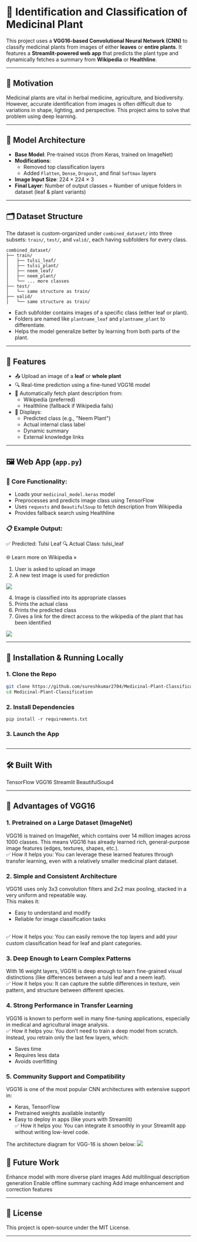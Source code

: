 # 🧠 Identification and Classification of Medicinal Plant 

This project uses a **VGG16-based Convolutional Neural Network (CNN)** to classify medicinal plants from images of either **leaves** or **entire plants**. It features a **Streamlit-powered web app** that predicts the plant type and dynamically fetches a summary from **Wikipedia** or **Healthline**.

---

## 🌿 Motivation

Medicinal plants are vital in herbal medicine, agriculture, and biodiversity. However, accurate identification from images is often difficult due to variations in shape, lighting, and perspective. This project aims to solve that problem using deep learning.

---

## 🧠 Model Architecture

- **Base Model**: Pre-trained `VGG16` (from Keras, trained on ImageNet)
- **Modifications**:
  - Removed top classification layers
  - Added `Flatten`, `Dense`, `Dropout`, and final `Softmax` layers
- **Image Input Size**: 224 × 224 × 3
- **Final Layer**: Number of output classes = Number of unique folders in dataset (leaf & plant variants)

---

## 🗂️ Dataset Structure

The dataset is custom-organized under `combined_dataset/` into three subsets: `train/`, `test/`, and `valid/`, each having subfolders for every class.

```
combined_dataset/
├── train/
│   ├── tulsi_leaf/
│   ├── tulsi_plant/
│   ├── neem_leaf/
│   ├── neem_plant/
│   └── ... more classes
├── test/
│   └── same structure as train/
├── valid/
│   └── same structure as train/

```

- Each subfolder contains images of a specific class (either leaf or plant).
- Folders are named like `plantname_leaf` and `plantname_plant` to differentiate.
- Helps the model generalize better by learning from both parts of the plant.

---

## 🚀 Features

- 📤 Upload an image of a **leaf** or **whole plant**
- 🔍 Real-time prediction using a fine-tuned VGG16 model
- 📑 Automatically fetch plant description from:
  - Wikipedia (preferred)
  - Healthline (fallback if Wikipedia fails)
- 🧾 Displays:
  - Predicted class (e.g., "Neem Plant")
  - Actual internal class label
  - Dynamic summary
  - External knowledge links

---

## 🖼️ Web App (`app.py`)

### 🔧 Core Functionality:
- Loads your `medicinal_model.keras` model
- Preprocesses and predicts image class using TensorFlow
- Uses `requests` and `BeautifulSoup` to fetch description from Wikipedia
- Provides fallback search using Healthline

### 📋 Example Output:
✅ Predicted: Tulsi Leaf
🔍 Actual Class: tulsi_leaf

🌐 Learn more on Wikipedia »

1. User is asked to upload an image
2. A new test image is used for prediction
   
![](assets/image1.png)

4. Image is classified into its appropriate classes
5. Prints the actual class
6. Prints the predicted class
7. Gives a link for the direct access to the wikipedia of the plant that has been identified
   
![](assets/image2.png)

---

## 🔧 Installation & Running Locally

### 1. Clone the Repo

```bash
git clone https://github.com/sureshkumar2704/Medicinal-Plant-Classification.git
cd Medicinal-Plant-Classification
```
### 2. Install Dependencies
```
pip install -r requirements.txt
```
### 3. Launch the App
``` streamlit run app.py
```
---
## 🛠️ Built With

TensorFlow
VGG16
Streamlit
BeautifulSoup4

---

## 🌟 Advantages of VGG16

### 1. Pretrained on a Large Dataset (ImageNet)
VGG16 is trained on ImageNet, which contains over 14 million images across 1000 classes.
This means VGG16 has already learned rich, general-purpose image features (edges, textures, shapes, etc.). 
<br> ✅ How it helps you: You can leverage these learned features through transfer learning, even with a relatively smaller medicinal plant dataset.

### 2. Simple and Consistent Architecture
VGG16 uses only 3x3 convolution filters and 2x2 max pooling, stacked in a very uniform and repeatable way.
<br> This makes it:
- Easy to understand and modify
- Reliable for image classification tasks
<br>
✅ How it helps you: You can easily remove the top layers and add your custom classification head for leaf and plant categories.

### 3. Deep Enough to Learn Complex Patterns
With 16 weight layers, VGG16 is deep enough to learn fine-grained visual distinctions (like differences between a tulsi leaf and a neem leaf).
<br> ✅ How it helps you: It can capture the subtle differences in texture, vein pattern, and structure between different species.

### 4. Strong Performance in Transfer Learning
VGG16 is known to perform well in many fine-tuning applications, especially in medical and agricultural image analysis.
<br> ✅ How it helps you: You don’t need to train a deep model from scratch. Instead, you retrain only the last few layers, which:
- Saves time
- Requires less data
- Avoids overfitting
  
### 5. Community Support and Compatibility
VGG16 is one of the most popular CNN architectures with extensive support in:
- Keras, TensorFlow
- Pretrained weights available instantly
- Easy to deploy in apps (like yours with Streamlit)
<br>✅ How it helps you: You can integrate it smoothly in your Streamlit app without writing low-level code.

The architecture diagram for VGG-16 is shown below: 
![](https://miro.medium.com/v2/resize:fit:1400/1*NNifzsJ7tD2kAfBXt3AzEg.png)

## 🚧 Future Work

Enhance model with more diverse plant images
Add multilingual description generation
Enable offline summary caching
Add image enhancement and correction features

---

## 📜 License

This project is open-source under the MIT License.

---
